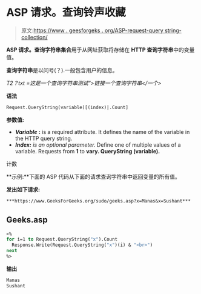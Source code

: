 # ASP 请求。查询铃声收藏

> 原文:[https://www . geesforgeks . org/ASP-request-query string-collection/](https://www.geeksforgeeks.org/asp-request-querystring-collection/)

**ASP 请求。查询字符串集合**用于从网址获取将存储在 **HTTP 查询字符串**中的变量值。

**查询字符串**是以问号(？).一般包含用户的信息。

*T2？txt =这是一个查询字符串测试“>链接一个查询字符串</一个>*

**语法**

```vb
Request.QueryString(variable)[(index)|.Count] 
```

**参数值:**

*   ***Variable*** **:** is a required attribute. It defines the name of the variable in the HTTP query string.
*   ***Index:** is an optional parameter.* Define one of multiple values of a variable. Requests from **1** to **vary. QueryString (variable).**

计数

**示例:**下面的 ASP 代码从下面的请求查询字符串中返回变量的所有值。

**发出如下请求:**

```vb
***https://www.GeeksForGeeks.org/sudo/geeks.asp?x=Manas&x=Sushant***
```

## Geeks.asp

```vb
<%
for i=1 to Request.QueryString("x").Count
  Response.Write(Request.QueryString("x")(i) & "<br>")
next
%>
```

**输出**

```vb
Manas
Sushant
```